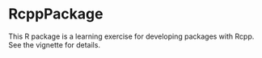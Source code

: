 # RcppPackage

This R package is a learning exercise for developing packages with Rcpp. See the vignette for details.
